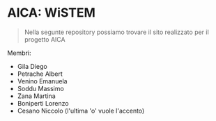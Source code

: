 # AICA: WiSTEM

> Nella segunte repository possiamo trovare il sito realizzato per il progetto AICA

Membri:
- Gila Diego
- Petrache Albert
- Venino Emanuela
- Soddu Massimo
- Zana Martina
- Boniperti Lorenzo
- Cesano Niccolo (l'ultima 'o' vuole l'accento)
